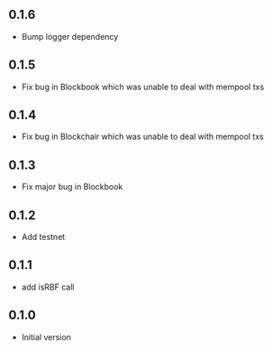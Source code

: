 ## 0.1.6
- Bump logger dependency

## 0.1.5
- Fix bug in Blockbook which was unable to deal with mempool txs

## 0.1.4
- Fix bug in Blockchair which was unable to deal with mempool txs
 
## 0.1.3
- Fix major bug in Blockbook

## 0.1.2
- Add testnet

## 0.1.1
- add isRBF call

## 0.1.0
- Initial version

